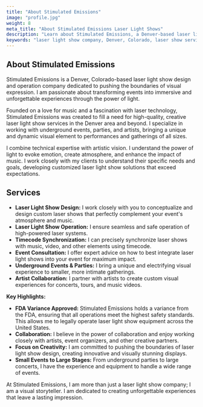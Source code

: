 ```yaml
---
title: "About Stimulated Emissions"
image: "profile.jpg"
weight: 8
meta_title: "About Stimulated Emissions Laser Light Shows"
description: "Learn about Stimulated Emissions, a Denver-based laser light show company specializing in design, operation, and artist collaboration. Find out about my expertise and FDA compliance."
keywords: "laser light show company, Denver, Colorado, laser show services, FDA variance, event lighting, light show design, laser operation, artist collaboration, about us"
---
```


## About Stimulated Emissions

Stimulated Emissions is a Denver, Colorado-based laser light show design and operation company dedicated to pushing the boundaries of visual expression. I am passionate about transforming events into immersive and unforgettable experiences through the power of light.

Founded on a love for music and a fascination with laser technology, Stimulated Emissions was created to fill a need for high-quality, creative laser light show services in the Denver area and beyond. I specialize in working with underground events, parties, and artists, bringing a unique and dynamic visual element to performances and gatherings of all sizes.

I combine technical expertise with artistic vision. I understand the power of light to evoke emotion, create atmosphere, and enhance the impact of music. I work closely with my clients to understand their specific needs and goals, developing customized laser light show solutions that exceed expectations.

## Services

* **Laser Light Show Design:** I work closely with you to conceptualize and design custom laser shows that perfectly complement your event's atmosphere and music.
* **Laser Light Show Operation:** I ensure seamless and safe operation of high-powered laser systems.
* **Timecode Synchronization:** I can precisely synchronize laser shows with music, video, and other elements using timecode.
* **Event Consultation:** I offer expert advice on how to best integrate laser light shows into your event for maximum impact.
* **Underground Events & Parties:** I bring a unique and electrifying visual experience to smaller, more intimate gatherings.
* **Artist Collaboration:** I partner with artists to create custom visual experiences for concerts, tours, and music videos.

**Key Highlights:**

* **FDA Variance Approved:** Stimulated Emissions holds a variance from the FDA, ensuring that all operations meet the highest safety standards. This allows me to legally operate laser light show equipment across the United States.
* **Collaboration:** I believe in the power of collaboration and enjoy working closely with artists, event organizers, and other creative partners.
* **Focus on Creativity:** I am committed to pushing the boundaries of laser light show design, creating innovative and visually stunning displays.
* **Small Events to Large Stages:** From underground parties to large concerts, I have the experience and equipment to handle a wide range of events.

At Stimulated Emissions, I am more than just a laser light show company; I am a visual storyteller. I am dedicated to creating unforgettable experiences that leave a lasting impression.